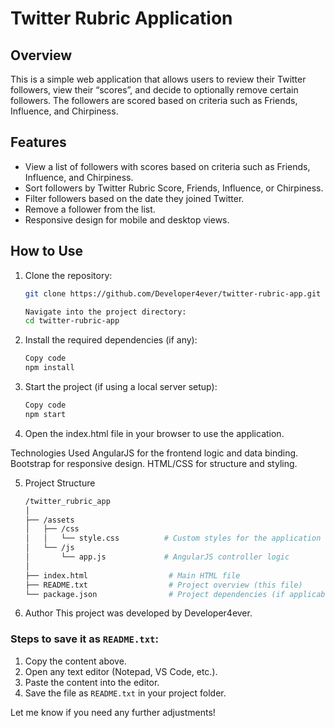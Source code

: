# Twitter Rubric Application

## Overview

This is a simple web application that allows users to review their Twitter followers, view their “scores”, and decide to optionally remove certain followers. The followers are scored based on criteria such as Friends, Influence, and Chirpiness.

## Features

- View a list of followers with scores based on criteria such as Friends, Influence, and Chirpiness.
- Sort followers by Twitter Rubric Score, Friends, Influence, or Chirpiness.
- Filter followers based on the date they joined Twitter.
- Remove a follower from the list.
- Responsive design for mobile and desktop views.

## How to Use

1. Clone the repository:
   ```bash
   git clone https://github.com/Developer4ever/twitter-rubric-app.git

   Navigate into the project directory:
   cd twitter-rubric-app

2. Install the required dependencies (if any):

   ```bash
   Copy code
   npm install

3. Start the project (if using a local server setup):

   ```bash
   Copy code
   npm start

4. Open the index.html file in your browser to use the application.

Technologies Used
AngularJS for the frontend logic and data binding.
Bootstrap for responsive design.
HTML/CSS for structure and styling.

5. Project Structure

   ```bash
   /twitter_rubric_app
   │
   ├── /assets
   │   ├── /css
   │   │   └── style.css          # Custom styles for the application
   │   └── /js
   │       └── app.js             # AngularJS controller logic
   │
   ├── index.html                  # Main HTML file
   ├── README.txt                  # Project overview (this file)
   └── package.json                # Project dependencies (if applicable)

6. Author
This project was developed by Developer4ever.

### Steps to save it as `README.txt`:
1. Copy the content above.
2. Open any text editor (Notepad, VS Code, etc.).
3. Paste the content into the editor.
4. Save the file as `README.txt` in your project folder.

Let me know if you need any further adjustments!
